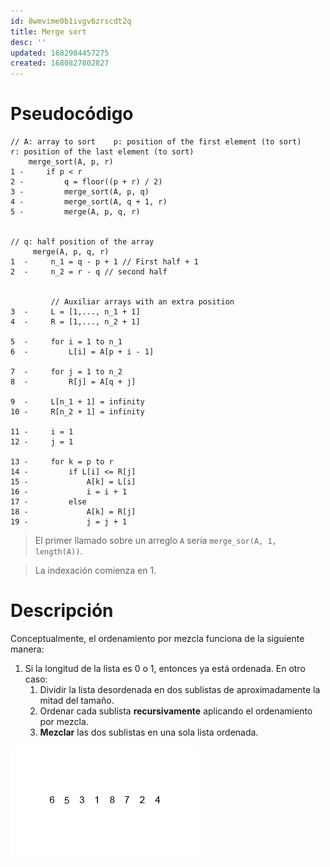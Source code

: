 ```yaml
---
id: 8wmvime0b1ivgv6zrscdt2q
title: Merge sort
desc: ''
updated: 1682984457275
created: 1680827802827
---
```


# Pseudocódigo

```
// A: array to sort    p: position of the first element (to sort)    r: position of the last element (to sort)
    merge_sort(A, p, r)
1 -     if p < r
2 -         q = floor((p + r) / 2)
3 -         merge_sort(A, p, q)
4 -         merge_sort(A, q + 1, r)
5 -         merge(A, p, q, r)


// q: half position of the array
     merge(A, p, q, r)
1  -     n_1 = q - p + 1 // First half + 1
2  -     n_2 = r - q // second half


         // Auxiliar arrays with an extra position
3  -     L = [1,..., n_1 + 1]
4  -     R = [1,..., n_2 + 1]

5  -     for i = 1 to n_1
6  -         L[i] = A[p + i - 1]

7  -     for j = 1 to n_2
8  -         R[j] = A[q + j]

9  -     L[n_1 + 1] = infinity
10 -     R[n_2 + 1] = infinity

11 -     i = 1
12 -     j = 1

13 -     for k = p to r
14 -         if L[i] <= R[j]
15 -             A[k] = L[i]
16 -             i = i + 1
17 -         else
18 -             A[k] = R[j]
19 -             j = j + 1
```

> El primer llamado sobre un arreglo `A` sería `merge_sor(A, 1, length(A))`.

> La indexación comienza en 1.

# Descripción

Conceptualmente, el ordenamiento por mezcla funciona de la siguiente manera:

1. Si la longitud de la lista es 0 o 1, entonces ya está ordenada. En otro caso:
   1. Dividir la lista desordenada en dos sublistas de aproximadamente la mitad del tamaño.
   2. Ordenar cada sublista **recursivamente** aplicando el ordenamiento por mezcla.
   3. **Mezclar** las dos sublistas en una sola lista ordenada.

![Merge sort demonstration](./assets/University/An%C3%A1lisis%20y%20dise%C3%B1o%20de%20algoritmos%20I/1_2-1%20Merge_sort_demonstration.gif)